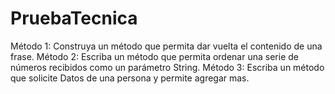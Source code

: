 # PruebaTecnica
Método 1: Construya un método que permita dar vuelta el contenido de una frase.
Método 2: Escriba un método que permita ordenar una serie de números recibidos como un parámetro String.
Método 3: Escriba un método que solicite Datos de una persona y permite agregar mas.
